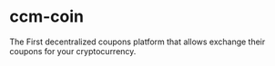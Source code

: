 # ccm-coin
The First decentralized coupons platform that allows  exchange their coupons for your cryptocurrency.
